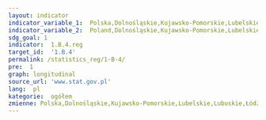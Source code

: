 ```yaml
---
layout: indicator
indicator_variable_1:  Polska,Dolnośląskie,Kujawsko-Pomorskie,Lubelskie,Lubuskie,Łódzkie,Małopolskie,Mazowieckie,Opolskie,Podkarpackie,Podlaskie,Pomorskie,Śląskie,Świętokrzyskie,Warmińsko-Mazurskie,Wielkopolskie,Zachodniopomorskie
indicator_variable_2:  Poland,Dolnośląskie,Kujawsko-Pomorskie,Lubelskie,Lubuskie,Łódzkie,Małopolskie,Mazowieckie,Opolskie,Podkarpackie,Podlaskie,Pomorskie,Śląskie,Świętokrzyskie,Warmińsko-Mazurskie,Wielkopolskie,Zachodniopomorskie
sdg_goal: 1
indicator:  1.B.4.reg
target_id:  '1.B.4'
permalink: /statistics_reg/1-B-4/
pre:  1
graph: longitudinal
source_url: 'www.stat.gov.pl'
lang:  pl
kategorie:  ogółem
zmienne: Polska,Dolnośląskie,Kujawsko-Pomorskie,Lubelskie,Lubuskie,Łódzkie,Małopolskie,Mazowieckie,Opolskie,Podkarpackie,Podlaskie,Pomorskie,Śląskie,Świętokrzyskie,Warmińsko-Mazurskie,Wielkopolskie,Zachodniopomorskie
---
```

